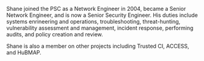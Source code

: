 Shane joined the PSC as a Network Engineer in 2004, became a Senior Network Engineer, and is now a Senior Security Engineer. His duties include systems enrineering and operations, troubleshooting, threat-hunting, vulnerability assessment and management, incident response, performing audits, and policy creation and review.

Shane is also a member on other projects including Trusted CI, ACCESS, and HuBMAP.
